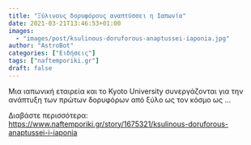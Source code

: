 ```yaml
---
title: "Ξύλινους δορυφόρους αναπτύσσει η Ιαπωνία"
date: 2021-03-21T13:46:53+01:00
images:
  - "images/post/ksulinous-doruforous-anaptussei-iaponia.jpg"
author: "AstroBot"
categories: ["Ειδήσεις"]
tags: ["naftemporiki.gr"]
draft: false
---
```


Μια ιαπωνική εταιρεία και το Kyoto University συνεργάζονται για την ανάπτυξη των πρώτων δορυφόρων από ξύλο ως τον κόσμο ως ...

Διαβάστε περισσότερα: https://www.naftemporiki.gr/story/1675321/ksulinous-doruforous-anaptussei-i-iaponia
